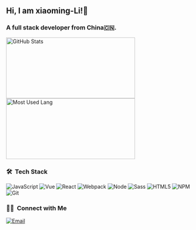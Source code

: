## Hi, I am xiaoming-Li!👋

### A full stack developer from China🇨🇳.

<img width="350px" height="165px" alt="GitHub Stats" src="https://github-readme-stats.vercel.app/api?username=lxmob&count_private=true&show_icons=true"/>


<img width="350px" height="165px" alt="Most Used Lang" src="https://github-readme-stats.vercel.app/api/top-langs/?username=lxmob&layout=compact"/>


### 🛠 &nbsp;Tech Stack
![JavaScript](https://img.shields.io/badge/-JavaScript-333333?style=flat&logo=javascript)
![Vue](https://img.shields.io/badge/-Vue-DDFCEE?style=flat&logo=vue.js)
![React](https://img.shields.io/badge/-React-45b8d8?style=flat&logo=react&logoColor=white)
![Webpack](https://img.shields.io/badge/-Webpack-45b8d8?style=flat&logo=Webpack&logoColor=white)
![Node](https://img.shields.io/badge/-Node-333333?style=flat&logo=node.js)
![Sass](https://img.shields.io/badge/-Sass-CC6699?style=flat-square&logo=sass&logoColor=white)
![HTML5](https://img.shields.io/badge/-HTML5-E34F26?style=flat-square&logo=html5&logoColor=white)
![NPM](https://img.shields.io/badge/-NPM-CB3837?style=flat-square&logo=npm&logoColor=white)
![Git](https://img.shields.io/badge/-Git-F05032?style=flat-square&logo=git&logoColor=white)


### 🤝🏻 &nbsp;Connect with Me
<a href="mailto:2777343105@qq.com"><img alt="Email" src="https://img.shields.io/badge/Email-2777343105@qq.com-blue?style=flat-square&logo=gmail"></a>
